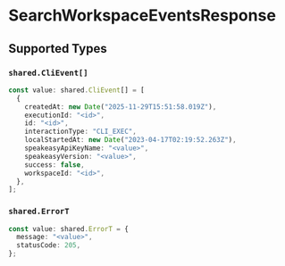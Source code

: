 # SearchWorkspaceEventsResponse


## Supported Types

### `shared.CliEvent[]`

```typescript
const value: shared.CliEvent[] = [
  {
    createdAt: new Date("2025-11-29T15:51:58.019Z"),
    executionId: "<id>",
    id: "<id>",
    interactionType: "CLI_EXEC",
    localStartedAt: new Date("2023-04-17T02:19:52.263Z"),
    speakeasyApiKeyName: "<value>",
    speakeasyVersion: "<value>",
    success: false,
    workspaceId: "<id>",
  },
];
```

### `shared.ErrorT`

```typescript
const value: shared.ErrorT = {
  message: "<value>",
  statusCode: 205,
};
```

